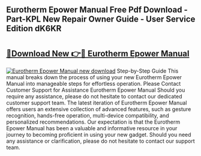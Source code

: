 ## Eurotherm Epower Manual Free Pdf Download - Part-KPL New Repair Owner Guide - User Service Edition dK6KR

# <h2><a href="http://bc219.oget.top/?id=Eurotherm+Epower+Manual">🔗Download New 👉🔴 Eurotherm Epower Manual</a></h2>

[![Eurotherm Epower Manual new download](https://i.imgur.com/5g1atiW.png)](http://bc219.oget.top/?id=Eurotherm+Epower+Manual)
Step-by-Step Guide This manual breaks down the process of using your new Eurotherm Epower Manual into manageable steps for effortless operation. Please Contact Customer Support for Assistance Eurotherm Epower Manual Should you require any assistance, please do not hesitate to contact our dedicated customer support team. The latest iteration of Eurotherm Epower Manual offers users an extensive collection of advanced features, such as gesture recognition, hands-free operation, multi-device compatibility, and personalized recommendations. Our expectation is that the Eurotherm Epower Manual has been a valuable and informative resource in your journey to becoming proficient in using your new gadget. Should you need any assistance or clarification, please do not hesitate to contact our support team.
